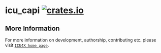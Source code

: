 # icu_capi [![crates.io](http://meritbadge.herokuapp.com/icu_capi)](https://crates.io/crates/icu_capi)



## More Information

For more information on development, authorship, contributing etc. please visit [`ICU4X home page`](https://github.com/unicode-org/icu4x).
